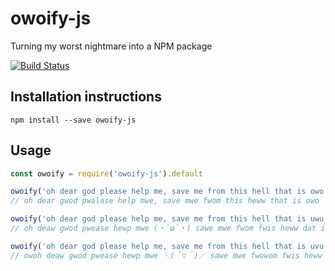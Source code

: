 # owoify-js
Turning my worst nightmare into a NPM package

[![Build Status](https://travis-ci.org/mohan-cao/owoify-js.svg?branch=master)](https://travis-ci.org/mohan-cao/owoify-js)

## Installation instructions
`npm install --save owoify-js`

## Usage
```js
const owoify = require('owoify-js').default

owoify('oh dear god please help me, save me from this hell that is owo');
// oh dear gwod pwalase help mwe, save mwe fwom this heww that is owo

owoify('oh dear god please help me, save me from this hell that is uwu', 'uwu');
// oh deaw gwod pwease hewp mwe (・`ω´・) sawe mwe fwom fwis heww dat is uwu

owoify('oh dear god please help me, save me from this hell that is uvu', 'uvu');
// owoh deaw gwod pwease hewp mwe ＼(＾▽＾)／ sawe mwe fwowom fwis heww dat is uvu
```
